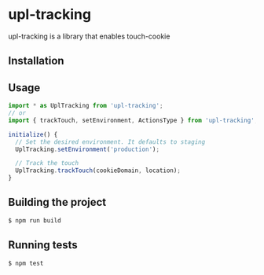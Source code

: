 # upl-tracking

upl-tracking is a library that enables touch-cookie

## Installation

## Usage

```js
import * as UplTracking from 'upl-tracking';
// or
import { trackTouch, setEnvironment, ActionsType } from 'upl-tracking';

initialize() {
  // Set the desired environment. It defaults to staging
  UplTracking.setEnvironment('production');

  // Track the touch
  UplTracking.trackTouch(cookieDomain, location);
}
```

## Building the project

```bash
$ npm run build
```

## Running tests

```bash
$ npm test
```
